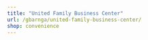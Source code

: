 ```yaml
---
title: "United Family Business Center"
url: /gbarnga/united-family-business-center/
shop: convenience
---
```

